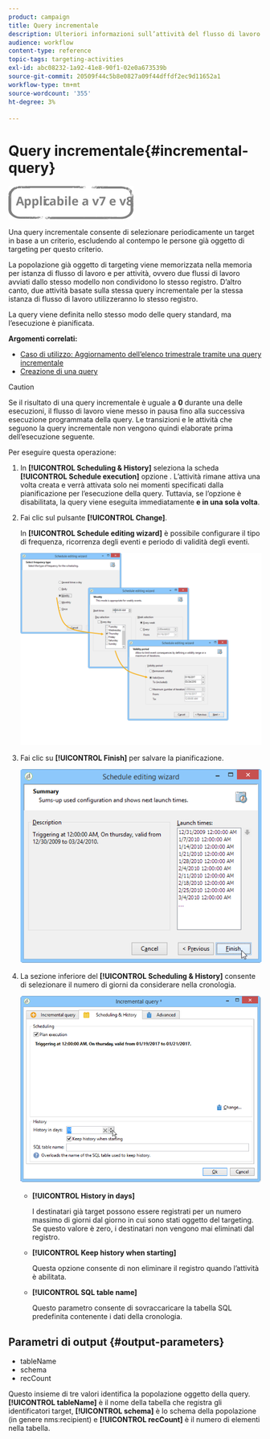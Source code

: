 ```yaml
---
product: campaign
title: Query incrementale
description: Ulteriori informazioni sull’attività del flusso di lavoro Incremental query
audience: workflow
content-type: reference
topic-tags: targeting-activities
exl-id: abc08232-1a92-41e8-90f1-02e0a673539b
source-git-commit: 20509f44c5b8e0827a09f44dffdf2ec9d11652a1
workflow-type: tm+mt
source-wordcount: '355'
ht-degree: 3%

---
```


# Query incrementale{#incremental-query}

![](../../assets/common.svg)

Una query incrementale consente di selezionare periodicamente un target in base a un criterio, escludendo al contempo le persone già oggetto di targeting per questo criterio.

La popolazione già oggetto di targeting viene memorizzata nella memoria per istanza di flusso di lavoro e per attività, ovvero due flussi di lavoro avviati dallo stesso modello non condividono lo stesso registro. D’altro canto, due attività basate sulla stessa query incrementale per la stessa istanza di flusso di lavoro utilizzeranno lo stesso registro.

La query viene definita nello stesso modo delle query standard, ma l’esecuzione è pianificata.

**Argomenti correlati:**

* [Caso di utilizzo: Aggiornamento dell’elenco trimestrale tramite una query incrementale](quarterly-list-update.md)
* [Creazione di una query](query.md#creating-a-query)

>[!CAUTION]
>
>Se il risultato di una query incrementale è uguale a **0** durante una delle esecuzioni, il flusso di lavoro viene messo in pausa fino alla successiva esecuzione programmata della query. Le transizioni e le attività che seguono la query incrementale non vengono quindi elaborate prima dell’esecuzione seguente.

Per eseguire questa operazione:

1. In **[!UICONTROL Scheduling & History]** seleziona la scheda **[!UICONTROL Schedule execution]** opzione . L’attività rimane attiva una volta creata e verrà attivata solo nei momenti specificati dalla pianificazione per l’esecuzione della query. Tuttavia, se l’opzione è disabilitata, la query viene eseguita immediatamente **e in una sola volta**.
1. Fai clic sul pulsante **[!UICONTROL Change]**.

   In **[!UICONTROL Schedule editing wizard]** è possibile configurare il tipo di frequenza, ricorrenza degli eventi e periodo di validità degli eventi.

   ![](assets/s_user_segmentation_wizard_11.png)

1. Fai clic su **[!UICONTROL Finish]** per salvare la pianificazione.

   ![](assets/s_user_segmentation_wizard_valid.png)

1. La sezione inferiore del **[!UICONTROL Scheduling & History]** consente di selezionare il numero di giorni da considerare nella cronologia.

   ![](assets/edit_request_inc.png)

   * **[!UICONTROL History in days]**

      I destinatari già target possono essere registrati per un numero massimo di giorni dal giorno in cui sono stati oggetto del targeting. Se questo valore è zero, i destinatari non vengono mai eliminati dal registro.

   * **[!UICONTROL Keep history when starting]**

      Questa opzione consente di non eliminare il registro quando l’attività è abilitata.

   * **[!UICONTROL SQL table name]**

      Questo parametro consente di sovraccaricare la tabella SQL predefinita contenente i dati della cronologia.

## Parametri di output {#output-parameters}

* tableName
* schema
* recCount

Questo insieme di tre valori identifica la popolazione oggetto della query. **[!UICONTROL tableName]** è il nome della tabella che registra gli identificatori target, **[!UICONTROL schema]** è lo schema della popolazione (in genere nms:recipient) e **[!UICONTROL recCount]** è il numero di elementi nella tabella.
